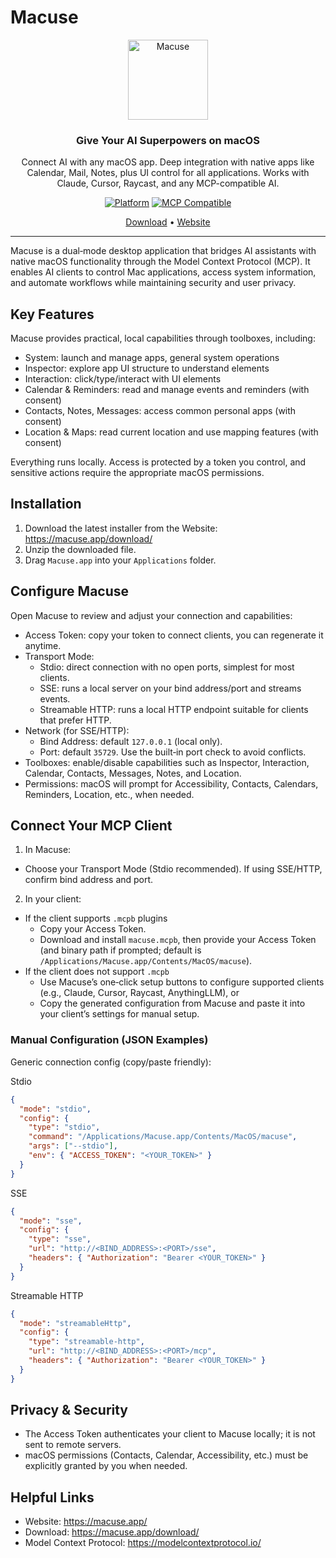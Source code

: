 # Macuse

<p align="center">
  <img src="https://macuse.app/logo.png" alt="Macuse" width="128" height="128">
</p>

<h3 align="center">
  Give Your AI Superpowers on macOS
</h3>

<p align="center">
  Connect AI with any macOS app. Deep integration with native apps like Calendar, Mail, Notes, plus UI control for all applications. Works with Claude, Cursor, Raycast, and any MCP-compatible AI.
</p>

<p align="center">
  <a href="#"><img src="https://img.shields.io/badge/platform-macOS_10.15+-lightgreen" alt="Platform"></a>
  <a href="https://modelcontextprotocol.io"><img src="https://img.shields.io/badge/MCP-Compatible-green" alt="MCP Compatible"></a>
</p>

<p align="center">
  <a href="https://macuse.app/download/">Download</a> •
  <a href="https://macuse.app">Website</a>
</p>

---

Macuse is a dual‑mode desktop application that bridges AI assistants with native macOS functionality through the Model Context Protocol (MCP). It enables AI clients to control Mac applications, access system information, and automate workflows while maintaining security and user privacy.

## Key Features

Macuse provides practical, local capabilities through toolboxes, including:

- System: launch and manage apps, general system operations
- Inspector: explore app UI structure to understand elements
- Interaction: click/type/interact with UI elements
- Calendar & Reminders: read and manage events and reminders (with consent)
- Contacts, Notes, Messages: access common personal apps (with consent)
- Location & Maps: read current location and use mapping features (with consent)

Everything runs locally. Access is protected by a token you control, and sensitive actions require the appropriate macOS permissions.

## Installation

1. Download the latest installer from the Website: https://macuse.app/download/
2. Unzip the downloaded file.
3. Drag `Macuse.app` into your `Applications` folder.

## Configure Macuse

Open Macuse to review and adjust your connection and capabilities:

- Access Token: copy your token to connect clients, you can regenerate it anytime.
- Transport Mode:
  - Stdio: direct connection with no open ports, simplest for most clients.
  - SSE: runs a local server on your bind address/port and streams events.
  - Streamable HTTP: runs a local HTTP endpoint suitable for clients that prefer HTTP.
- Network (for SSE/HTTP):
  - Bind Address: default `127.0.0.1` (local only).
  - Port: default `35729`. Use the built‑in port check to avoid conflicts.
- Toolboxes: enable/disable capabilities such as Inspector, Interaction, Calendar, Contacts, Messages, Notes, and Location.
- Permissions: macOS will prompt for Accessibility, Contacts, Calendars, Reminders, Location, etc., when needed.

## Connect Your MCP Client

1. In Macuse:

- Choose your Transport Mode (Stdio recommended). If using SSE/HTTP, confirm bind address and port.

2. In your client:

- If the client supports `.mcpb` plugins
  - Copy your Access Token.
  - Download and install `macuse.mcpb`, then provide your Access Token (and binary path if prompted; default is `/Applications/Macuse.app/Contents/MacOS/macuse`).
- If the client does not support `.mcpb`
  - Use Macuse’s one‑click setup buttons to configure supported clients (e.g., Claude, Cursor, Raycast, AnythingLLM), or
  - Copy the generated configuration from Macuse and paste it into your client’s settings for manual setup.

### Manual Configuration (JSON Examples)

Generic connection config (copy/paste friendly):

Stdio

```json
{
  "mode": "stdio",
  "config": {
    "type": "stdio",
    "command": "/Applications/Macuse.app/Contents/MacOS/macuse",
    "args": ["--stdio"],
    "env": { "ACCESS_TOKEN": "<YOUR_TOKEN>" }
  }
}
```

SSE

```json
{
  "mode": "sse",
  "config": {
    "type": "sse",
    "url": "http://<BIND_ADDRESS>:<PORT>/sse",
    "headers": { "Authorization": "Bearer <YOUR_TOKEN>" }
  }
}
```

Streamable HTTP

```json
{
  "mode": "streamableHttp",
  "config": {
    "type": "streamable-http",
    "url": "http://<BIND_ADDRESS>:<PORT>/mcp",
    "headers": { "Authorization": "Bearer <YOUR_TOKEN>" }
  }
}
```

## Privacy & Security

- The Access Token authenticates your client to Macuse locally; it is not sent to remote servers.
- macOS permissions (Contacts, Calendar, Accessibility, etc.) must be explicitly granted by you when needed.

## Helpful Links

- Website: https://macuse.app/
- Download: https://macuse.app/download/
- Model Context Protocol: https://modelcontextprotocol.io/
